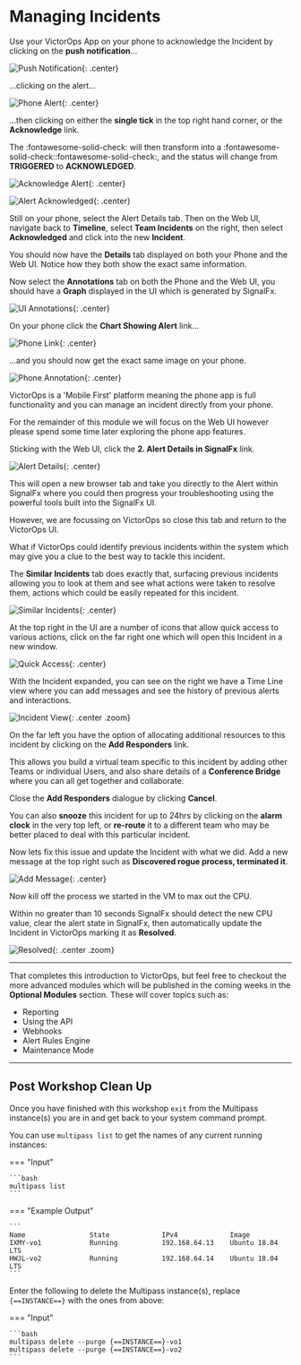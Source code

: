 # Managing Incidents

Use your VictorOps App on your phone to acknowledge the Incident by clicking on the **push notification**...

![Push Notification](../../images/victorops/m7-push-notification.png){: .center}

...clicking on the alert...

![Phone Alert](../../images/victorops/m7-phone-alert.png){: .center}

...then clicking on either the **single tick** in the top right hand corner, or the **Acknowledge** link.  

The :fontawesome-solid-check: will then transform into a :fontawesome-solid-check::fontawesome-solid-check:, and the status will change from **TRIGGERED** to **ACKNOWLEDGED**.

![Acknowledge Alert](../../images/victorops/m7-phone-acknowledge-alert.png){: .center}

![Alert Acknowledged](../../images/victorops/m7-phone-alert-acknowledged.png){: .center}

Still on your phone, select the Alert Details tab.  Then on the Web UI, navigate back to **Timeline**, select **Team Incidents** on the right, then select **Acknowledged** and click into the new **Incident**.

You should now have the **Details** tab displayed on both your Phone and the Web UI. Notice how they both show the exact same information.

Now select the **Annotations** tab on both the Phone and the Web UI, you should have a **Graph** displayed in the UI which is generated by SignalFx.  

![UI Annotations](../../images/victorops/m7-ui-annotations.png){: .center}

On your phone click the **Chart Showing Alert** link...

![Phone Link](../../images/victorops/m7-phone-image-link.png){: .center}

...and you should now get the exact same image on your phone.

![Phone Annotation](../../images/victorops/m7-phone-annotation.png){: .center}

VictorOps is a 'Mobile First' platform meaning the phone app is full functionality and you can manage an incident directly from your phone.

For the remainder of this module we will focus on the Web UI however please spend some time later exploring the phone app features.

Sticking with the Web UI, click the **2. Alert Details in SignalFx** link.

![Alert Details](../../images/victorops/m7-alert-details-in-sfx.png){: .center}

This will open a new browser tab and take you directly to the Alert within SignalFx where you could then progress your troubleshooting using the powerful tools built into the SignalFx UI.

However, we are focussing on VictorOps so close this tab and return to the VictorOps UI.

What if VictorOps could identify previous incidents within the system which may give you a clue to the best way to tackle this incident.

The **Similar Incidents** tab does exactly that, surfacing previous incidents allowing you to look at them and see what actions were taken to resolve them, actions which could be easily repeated for this incident.

![Similar Incidents](../../images/victorops/m7-similar-incidents.png){: .center}

At the top right in the UI are a number of icons that allow quick access to various actions, click on the far right one which will open this Incident in a new window.

![Quick Access](../../images/victorops/m7-quick-access.png){: .center}

With the Incident expanded, you can see on the right we have a Time Line view where you can add messages and see the history of previous alerts and interactions.

![Incident View](../../images/victorops/m7-incident-view.png){: .center .zoom}

On the far left you have the option of allocating additional resources to this incident by clicking on the **Add Responders** link.

This allows you build a virtual team specific to this incident by adding other Teams or individual Users, and also share details of a **Conference Bridge** where you can all get together and collaborate.

Close the **Add Responders** dialogue by clicking **Cancel**.

You can also **snooze** this incident for up to 24hrs by clicking on the **alarm clock** in the very top left, or **re-route** it to a different team who may be better placed to deal with this particular incident.

Now lets fix this issue and update the Incident with what we did.  Add a new message at the top right such as **Discovered rogue process, terminated it**.

![Add Message](../../images/victorops/m7-rogue-process-message.png){: .center}

Now kill off the process we started in the VM to max out the CPU.

Within no greater than 10 seconds SignalFx should detect the new CPU value, clear the alert state in SignalFx, then automatically update the Incident in VictorOps marking it as **Resolved**.

![Resolved](../../images/victorops/m7-resolved.png){: .center .zoom}

---

That completes this introduction to VictorOps, but feel free to checkout the more advanced modules which will be published in the coming weeks in the **Optional Modules** section.  These will cover topics such as:

* Reporting
* Using the API
* Webhooks
* Alert Rules Engine
* Maintenance Mode

---

## Post Workshop Clean Up

Once you have finished with this workshop `exit` from the Multipass instance(s) you are in and get back to your system command prompt.

You can use `multipass list` to get the names of any current running instances:

=== "Input"

    ```bash
    multipass list
    ```

=== "Example Output"

    ```
    Name                State             IPv4             Image
    IXMY-vo1            Running           192.168.64.13    Ubuntu 18.04 LTS
    HWJL-vo2            Running           192.168.64.14    Ubuntu 18.04 LTS
    ```

Enter the following to delete the Multipass instance(s), replace `{==INSTANCE==}` with the ones from above:

=== "Input"

    ```bash
    multipass delete --purge {==INSTANCE==}-vo1
    multipass delete --purge {==INSTANCE==}-vo2
    ```
